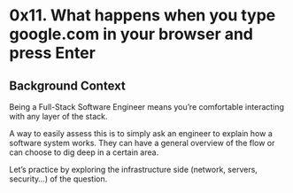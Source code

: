<h1>0x11. What happens when you type google.com in your browser and press Enter</h1>
<h2>Background Context</h2>
<p>Being a Full-Stack Software Engineer means you’re comfortable interacting with any layer of the stack.

A way to easily assess this is to simply ask an engineer to explain how a software system works. They can have a general overview of the flow or can choose to dig deep in a certain area.

Let’s practice by exploring the infrastructure side (network, servers, security…) of the question.</p>
